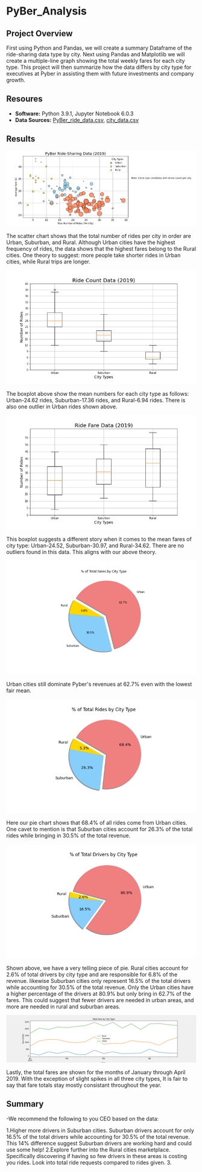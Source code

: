 # PyBer_Analysis

## Project Overview
First using Python and Pandas, we will create a summary Dataframe of the ride-sharing data type by city. Next using Pandas and Matplotlib we will create a multiple-line graph showing the total weekly fares for each city type. This project will then summarize how the data differs by city type for executives at Pyber in assisting them with future investments and company growth. 

## Resoures
- **Software:** Python 3.9.1, Jupyter Notebook 6.0.3
- **Data Sources:** [PyBer_ride_data.csv](https://github.com/r3ginam/PyBer_Analysis/blob/main/Resources/PyBer_ride_data.csv), [city_data.csv](https://github.com/r3ginam/PyBer_Analysis/blob/main/Resources/city_data.csv)

## Results
<p align="center">
  <img src="analysis/Fig1.png">
</p>
The scatter chart shows that the total number of rides per city in order are Urban, Suburban, and Rural. Although Urban cities have the highest frequency of rides, the data shows that the highest fares belong to the Rural cities. One theory to suggest: more people take shorter rides in Urban cities, while Rural trips are longer.
<p align="center">
  <img src="analysis/Fig2.png">
</p>
The boxplot above show the mean numbers for each city type as follows: Urban-24.62 rides, Suburban-17.36 rides, and Rural-6.94 rides. There is also one outlier in Urban rides shown above.
<p align="center">
  <img src="analysis/Fig3.png">
</p>
This boxplot suggests a different story when it comes to the mean fares of city type: Urban-24.52, Suburban-30.97, and Rural-34.62. There are no outliers found in this data. This aligns with our above theory. 
<p align="center">
  <img src="analysis/Fig5.png">
</p>
Urban cities still dominate Pyber's revenues at 62.7% even with the lowest fair mean. 
<p align="center">
  <img src="analysis/Fig6.png">
</p>
Here our pie chart shows that 68.4% of all rides come from Urban cities. One cavet to mention is that Suburban cities account for 26.3% of the total rides while bringing in 30.5% of the total revenue. 
<p align="center">
  <img src="analysis/Fig7.png">
</p>
Shown above, we have a very telling piece of pie. Rural cities account for 2.6% of total drivers by city type and are responsible for 6.8% of the revenue. likewise Suburban cities only represent 16.5% of the total drivers while accounting for 30.5% of the total revenue. Only the Urban cities have a higher percentage of the drivers at 80.9% but only bring in 62.7% of the fares. This could suggest that fewer drivers are needed in urban areas, and more are needed in rural and suburban areas.



<p align="center">
  <img src="analysis/PyBer_fare_summary.png">
</p>



Lastly, the total fares are shown for the months of January through April 2019. With the exception of slight spikes in all three city types, It is fair to say that fare totals stay mostly consistant throughout the year. 

## Summary

-We recommend the following to you CEO based on the data:

  1.Higher more drivers in Suburban cities. Suburban drivers account for only 16.5% of the total drivers while accounting for 30.5% of the total revenue. This 14% difference        suggest Suburban drivers are working hard and could use some help! 
  2.Explore further into the Rural cities marketplace. Specifically discovering if having so few drivers in these areas is costing you rides. Look into total ride requests         compared to rides given. 
3.

